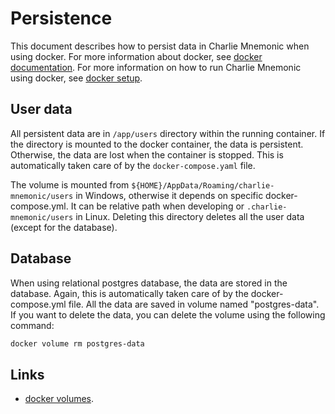 # Persistence

This document describes how to persist data in Charlie Mnemonic when using docker.
For more information about docker, see [docker documentation](https://docs.docker.com/).
For more information on how to run Charlie Mnemonic using docker, see [docker setup](DEV-DOCKER.md).

## User data

All persistent data are in `/app/users` directory within the running container.
If the directory is mounted to the docker container, the data is persistent.
Otherwise, the data are lost when the container is stopped.
This is automatically taken care of by the `docker-compose.yaml` file.

The volume is mounted from `${HOME}/AppData/Roaming/charlie-mnemonic/users` in Windows, otherwise it depends on specific
docker-compose.yml.
It can be relative path when developing or `.charlie-mnemonic/users` in Linux.
Deleting this directory deletes all the user data (except for the database).

## Database

When using relational postgres database, the data are stored in the database. Again, this is automatically taken care of
by the docker-compose.yml file.
All the data are saved in volume named "postgres-data". If you want to delete the data, you can delete the volume using
the following command:

```bash
docker volume rm postgres-data
```

## Links

- [docker volumes](https://docs.docker.com/storage/volumes/).